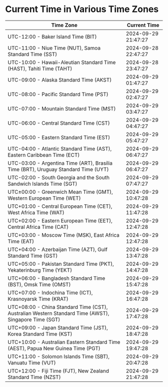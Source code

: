 # Current Time in Various Time Zones

| Time Zone | Current Time |
|-----------|--------------|
| UTC-12:00 - Baker Island Time (BIT) | 2024-09-29 21:47:27 |
| UTC-11:00 - Niue Time (NUT), Samoa Standard Time (SST) | 2024-09-28 22:47:27 |
| UTC-10:00 - Hawaii-Aleutian Standard Time (HAST), Tahiti Time (TAHT) | 2024-09-28 23:47:27 |
| UTC-09:00 - Alaska Standard Time (AKST) | 2024-09-29 01:47:27 |
| UTC-08:00 - Pacific Standard Time (PST) | 2024-09-29 02:47:27 |
| UTC-07:00 - Mountain Standard Time (MST) | 2024-09-29 03:47:27 |
| UTC-06:00 - Central Standard Time (CST) | 2024-09-29 04:47:27 |
| UTC-05:00 - Eastern Standard Time (EST) | 2024-09-29 05:47:27 |
| UTC-04:00 - Atlantic Standard Time (AST), Eastern Caribbean Time (ECT) | 2024-09-29 06:47:27 |
| UTC-03:00 - Argentina Time (ART), Brasília Time (BRT), Uruguay Standard Time (UYT) | 2024-09-29 06:47:27 |
| UTC-02:00 - South Georgia and the South Sandwich Islands Time (SGT) | 2024-09-29 07:47:27 |
| UTC±00:00 - Greenwich Mean Time (GMT), Western European Time (WET) | 2024-09-29 10:47:28 |
| UTC+01:00 - Central European Time (CET), West Africa Time (WAT) | 2024-09-29 11:47:28 |
| UTC+02:00 - Eastern European Time (EET), Central Africa Time (CAT) | 2024-09-29 12:47:28 |
| UTC+03:00 - Moscow Time (MSK), East Africa Time (EAT) | 2024-09-29 12:47:28 |
| UTC+04:00 - Azerbaijan Time (AZT), Gulf Standard Time (GST) | 2024-09-29 13:47:28 |
| UTC+05:00 - Pakistan Standard Time (PKT), Yekaterinburg Time (YEKT) | 2024-09-29 14:47:28 |
| UTC+06:00 - Bangladesh Standard Time (BST), Omsk Time (OMST) | 2024-09-29 15:47:28 |
| UTC+07:00 - Indochina Time (ICT), Krasnoyarsk Time (KRAT) | 2024-09-29 16:47:28 |
| UTC+08:00 - China Standard Time (CST), Australian Western Standard Time (AWST), Singapore Time (SGT) | 2024-09-29 17:47:28 |
| UTC+09:00 - Japan Standard Time (JST), Korea Standard Time (KST) | 2024-09-29 18:47:28 |
| UTC+10:00 - Australian Eastern Standard Time (AEST), Papua New Guinea Time (PGT) | 2024-09-29 19:47:28 |
| UTC+11:00 - Solomon Islands Time (SBT), Vanuatu Time (VUT) | 2024-09-29 20:47:28 |
| UTC+12:00 - Fiji Time (FJT), New Zealand Standard Time (NZST) | 2024-09-29 21:47:28 |
